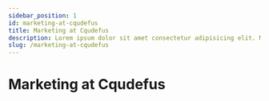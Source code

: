 ```yaml
---
sidebar_position: 1
id: marketing-at-cqudefus
title: Marketing at Cqudefus
description: Lorem ipsum dolor sit amet consectetur adipisicing elit. Maxime mollitia"
slug: /marketing-at-cqudefus
---
```


# Marketing at Cqudefus

